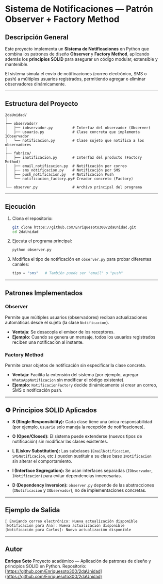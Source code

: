 #  Sistema de Notificaciones — Patrón Observer + Factory Method

##  Descripción General

Este proyecto implementa un **Sistema de Notificaciones** en Python que combina los patrones de diseño **Observer** y **Factory Method**, aplicando además los **principios SOLID** para asegurar un código modular, extensible y mantenible.

El sistema simula el envío de notificaciones (correo electrónico, SMS o push) a múltiples usuarios registrados, permitiendo agregar o eliminar observadores dinámicamente.

---

##  Estructura del Proyecto

```
2daUnidad/
│
├── observador/
│   ├── iobservador.py         # Interfaz del observador (Observer)
│   ├── usuario.py             # Clase concreta que implementa IObservador
│   └── notificacion.py        # Clase sujeto que notifica a los observadores
│
├── fabrica/
│   ├── inotificacion.py       # Interfaz del producto (Factory Method)
│   ├── email_notificacion.py  # Notificación por correo
│   ├── sms_notificacion.py    # Notificación por SMS
│   ├── push_notificacion.py   # Notificación Push
│   └── notificacion_factory.py# Creador concreto (Factory)
│
└── observer.py                # Archivo principal del programa
```

---

##  Ejecución

1. Clona el repositorio:

   ```bash
   git clone https://github.com/Enriquesoto300/2daUnidad.git
   cd 2daUnidad
   ```

2. Ejecuta el programa principal:

   ```bash
   python observer.py
   ```

3. Modifica el tipo de notificación en `observer.py` para probar diferentes canales:

   ```python
   tipo = "sms"   # También puede ser "email" o "push"
   ```

---

##  Patrones Implementados

###  **Observer**

Permite que múltiples usuarios (observadores) reciban actualizaciones automáticas desde el sujeto (la clase `Notificacion`).

* **Ventaja:** Se desacopla el emisor de los receptores.
* **Ejemplo:** Cuando se genera un mensaje, todos los usuarios registrados reciben una notificación al instante.

###  **Factory Method**

Permite crear objetos de notificación sin especificar la clase concreta.

* **Ventaja:** Facilita la extensión del sistema (por ejemplo, agregar `WhatsAppNotificacion` sin modificar el código existente).
* **Ejemplo:** `NotificacionFactory` decide dinámicamente si crear un correo, SMS o notificación push.

---

## ⚙️ Principios SOLID Aplicados

* **S (Single Responsibility):**
  Cada clase tiene una única responsabilidad (por ejemplo, `Usuario` solo maneja la recepción de notificaciones).

* **O (Open/Closed):**
  El sistema puede extenderse (nuevos tipos de notificación) sin modificar las clases existentes.

* **L (Liskov Substitution):**
  Las subclases (`EmailNotificacion`, `SMSNotificacion`, etc.) pueden sustituir a su clase base `INotificacion` sin alterar el comportamiento.

* **I (Interface Segregation):**
  Se usan interfaces separadas (`IObservador`, `INotificacion`) para evitar dependencias innecesarias.

* **D (Dependency Inversion):**
  `observer.py` depende de las abstracciones (`INotificacion` y `IObservador`), no de implementaciones concretas.

---

##  Ejemplo de Salida

```
📧 Enviando correo electrónico: Nueva actualización disponible 
[Notificación para Ana]: Nueva actualización disponible 
[Notificación para Carlos]: Nueva actualización disponible 
```

---

##  Autor

**Enrique Soto**
Proyecto académico — Aplicación de patrones de diseño y principios SOLID en Python.
Repositorio: [https://github.com/Enriquesoto300/2daUnidad](https://github.com/Enriquesoto300/2daUnidad)
